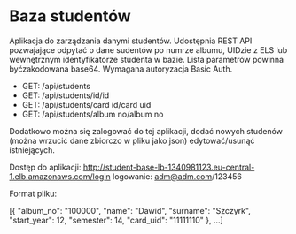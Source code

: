 Baza studentów
============================

Aplikacja do zarządzania danymi studentów. Udostępnia REST API pozwajające odpytać o dane sudentów po numrze albumu, UIDzie z ELS lub wewnętrznym identyfikatorze studenta w bazie. 
Lista parametrów powinna byćzakodowana base64. Wymagana autoryzacja Basic Auth.

* GET: /api/students
* GET: /api/students/id/id
* GET: /api/students/card id/card uid
* GET: /api/students/album no/album no 

Dodatkowo można się zalogować do tej aplikacji, dodać nowych studenów (można wrzucić dane zbiorczo w pliku jako json) edytować/usunąć istniejących.

Dostęp do aplikacji: http://student-base-lb-1340981123.eu-central-1.elb.amazonaws.com/login
logowanie: adm@adm.com/123456

Format pliku:

[{
    "album_no": "100000",
    "name": "Dawid",
    "surname": "Szczyrk",
    "start_year": 12,
    "semester": 14,
    "card_uid": "11111110"
},
...]
